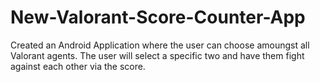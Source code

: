 # New-Valorant-Score-Counter-App
Created an Android Application where the user can choose amoungst all Valorant agents. The user will select a specific two and have them fight against each other via the score. 
